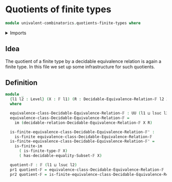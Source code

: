 # Quotients of finite types

```agda
module univalent-combinatorics.quotients-finite-types where
```

<details><summary>Imports</summary>
```agda
open import foundation.decidable-propositions
open import foundation.dependent-pair-types
open import foundation.equivalence-classes
open import foundation.universe-levels
open import univalent-combinatorics.decidable-equivalence-relations
open import univalent-combinatorics.decidable-subtypes
open import univalent-combinatorics.equality-finite-types
open import univalent-combinatorics.finite-types
open import univalent-combinatorics.function-types
open import univalent-combinatorics.image-of-maps
```
</details>

## Idea

The quotient of a finite type by a decidable equivalence relation is again a finite type. In this file we set up some infrastructure for such quotients.

## Definition

```agda
module _
  {l1 l2 : Level} (X : 𝔽 l1) (R : Decidable-Equivalence-Relation-𝔽 l2 X)
  where

  equivalence-class-Decidable-Equivalence-Relation-𝔽 : UU (l1 ⊔ lsuc l2)
  equivalence-class-Decidable-Equivalence-Relation-𝔽 =
    im (decidable-relation-Decidable-Equivalence-Relation-𝔽 X R)

  is-finite-equivalence-class-Decidable-Equivalence-Relation-𝔽' :
    is-finite equivalence-class-Decidable-Equivalence-Relation-𝔽
  is-finite-equivalence-class-Decidable-Equivalence-Relation-𝔽' =
    is-finite-im
      ( is-finite-type-𝔽 X)
      ( has-decidable-equality-Subset-𝔽 X)

  quotient-𝔽 : 𝔽 (l1 ⊔ lsuc l2)
  pr1 quotient-𝔽 = equivalence-class-Decidable-Equivalence-Relation-𝔽
  pr2 quotient-𝔽 = is-finite-equivalence-class-Decidable-Equivalence-Relation-𝔽'
```
